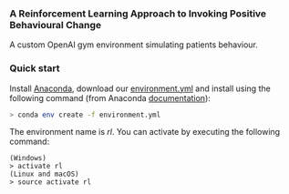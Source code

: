 ### A Reinforcement Learning Approach to Invoking Positive Behavioural Change
A custom OpenAI gym environment simulating patients behaviour.


### Quick start
Install [Anaconda](https://docs.anaconda.com/anaconda/install/), download our [environment.yml](https://github.com/Capable-project/capable-rl4vc/master/environment.yml) and install using the following command (from Anaconda [documentation](https://docs.conda.io/projects/conda/en/latest/user-guide/tasks/manage-environments.html#creating-an-environment-from-an-environment-yml-file)):
```sh
> conda env create -f environment.yml
```

The environment name is *rl*. You can activate by executing the following command:
```
(Windows)
> activate rl
(Linux and macOS)
> source activate rl
